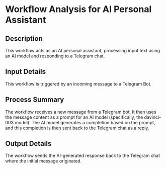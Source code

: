 # Workflow Analysis for AI Personal Assistant

## Description
This workflow acts as an AI personal assistant, processing input text using an AI model and responding to a Telegram chat.

## Input Details
This workflow is triggered by an incoming message to a Telegram Bot.

## Process Summary
The workflow receives a new message from a Telegram bot. It then uses the message content as a prompt for an AI model (specifically, the davinci-003 model). The AI model generates a completion based on the prompt, and this completion is then sent back to the Telegram chat as a reply.

## Output Details
The workflow sends the AI-generated response back to the Telegram chat where the initial message originated.
